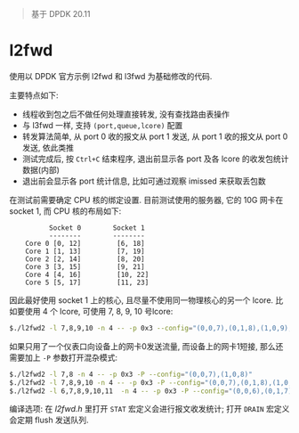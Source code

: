 >基于 DPDK 20.11

# l2fwd

使用以 DPDK 官方示例 l2fwd 和 l3fwd 为基础修改的代码.

主要特点如下:

* 线程收到包之后不做任何处理直接转发, 没有查找路由表操作
* 与 l3fwd 一样, 支持 `(port,queue,lcore)` 配置
* 转发算法简单, 从 port 0 收的报文从 port 1 发送, 从 port 1 收的报文从 port 0 发送, 依此类推
* 测试完成后, 按 `Ctrl+C` 结束程序, 退出前显示各 port 及各 lcore 的收发包统计数据(内部)
* 退出前会显示各 port 统计信息, 比如可通过观察 imissed 来获取丢包数

在测试前需要确定 CPU 核的绑定设置. 目前测试使用的服务器, 它的 10G 网卡在 socket 1,
而 CPU 核的布局如下:
```
          Socket 0        Socket 1 
          --------        -------- 
    Core 0 [0, 12]         [6, 18] 
    Core 1 [1, 13]         [7, 19] 
    Core 2 [2, 14]         [8, 20] 
    Core 3 [3, 15]         [9, 21] 
    Core 4 [4, 16]         [10, 22]
    Core 5 [5, 17]         [11, 23]
```

因此最好使用 socket 1 上的核心, 且尽量不使用同一物理核心的另一个 lcore. 比如要使用 4 个
lcore, 可使用 7, 8, 9, 10 号lcore:

```bash
$./l2fwd2 -l 7,8,9,10 -n 4 -- -p 0x3 --config="(0,0,7),(0,1,8),(1,0,9),(1,1,10)"
```

如果只用了一个仪表口向设备上的网卡0发送流量, 而设备上的网卡1短接, 那么还需要加上
`-P` 参数打开混杂模式:

```bash
$./l2fwd2 -l 7,8 -n 4 -- -p 0x3 -P --config="(0,0,7),(1,0,8)"  
$./l2fwd2 -l 7,8,9,10 -n 4 -- -p 0x3 -P --config="(0,0,7),(0,1,8),(1,0,9),(1,1,10)"
$./l2fwd2 -l 6,7,8,9,10,11  -n 4 -- -p 0x3 -P --config="(0,0,6),(0,1,7),(0,2,8),(1,0,9),(1,1,10),(1,2,11)"
```

编译选项: 在 *l2fwd.h* 里打开 `STAT` 宏定义会进行报文收发统计; 打开 `DRAIN` 宏定义会定期 flush 发送队列.
